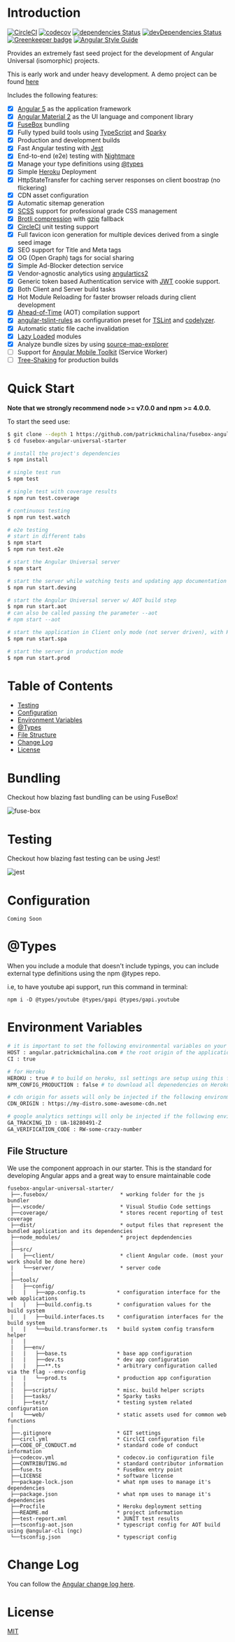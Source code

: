 # Introduction


[![CircleCI](https://circleci.com/gh/patrickmichalina/fusebox-angular-universal-starter.svg?style=shield)](https://circleci.com/gh/patrickmichalina/fusebox-angular-universal-starter)
[![codecov](https://codecov.io/gh/patrickmichalina/fusebox-angular-universal-starter/branch/master/graph/badge.svg)](https://codecov.io/gh/patrickmichalina/fusebox-angular-universal-starter)
[![dependencies Status](https://david-dm.org/patrickmichalina/fusebox-angular-universal-starter/status.svg)](https://david-dm.org/patrickmichalina/fusebox-angular-universal-starter)
[![devDependencies Status](https://david-dm.org/patrickmichalina/fusebox-angular-universal-starter/dev-status.svg)](https://david-dm.org/patrickmichalina/fusebox-angular-universal-starter?type=dev)
[![Greenkeeper badge](https://badges.greenkeeper.io/patrickmichalina/fusebox-angular-universal-starter.svg)](https://greenkeeper.io/)
[![Angular Style Guide](https://mgechev.github.io/angular2-style-guide/images/badge.svg)](https://angular.io/styleguide)

Provides an extremely fast seed project for the development of Angular Universal (isomorphic) projects.

This is early work and under heavy development. A demo project can be found [here](https://angular.patrickmichalina.com)

Includes the following features:
- [x] [Angular 5](https://github.com/angular/angular/blob/master/CHANGELOG.md) as the application framework
- [x] [Angular Material 2](https://material.angular.io) as the UI language and component library
- [x] [FuseBox](http://fuse-box.org) bundling
- [x] Fully typed build tools using [TypeScript](https://www.typescriptlang.org) and [Sparky](http://fuse-box.org/page/sparky)
- [x] Production and development builds
- [x] Fast Angular testing with [Jest](https://facebook.github.io/jest)
- [x] End-to-end (e2e) testing with [Nightmare](https://github.com/segmentio/nightmare)
- [x] Manage your type definitions using [@types](https://www.npmjs.com/~types)
- [x] Simple [Heroku](https://www.heroku.com) Deployment
- [x] HttpStateTransfer for caching server responses on client boostrap (no flickering)
- [x] CDN asset configuration
- [x] Automatic sitemap generation
- [x] [SCSS](http://sass-lang.com) support for professional grade CSS management
- [x] [Brotli compression](https://github.com/google/brotli) with [gzip](http://www.gzip.org) fallback
- [x] [CircleCI](https://circleci.com) unit testing support 
- [x] Full favicon icon generation for multiple devices derived from a single seed image
- [x] SEO support for Title and Meta tags
- [x] OG (Open Graph) tags for social sharing
- [x] Simple Ad-Blocker detection service
- [x] Vendor-agnostic analytics using [angulartics2](https://github.com/angulartics/angulartics2)
- [x] Generic token based Authentication service with [JWT](https://jwt.io) cookie support.
- [x] Both Client and Server build tasks
- [x] Hot Module Reloading for faster browser reloads during client development
- [x] [Ahead-of-Time](https://angular.io/guide/aot-compiler) (AOT) compilation support
- [x] [angular-tslint-rules](https://github.com/fulls1z3/angular-tslint-rules) as configuration preset for [TSLint](https://github.com/palantir/tslint) and [codelyzer](https://github.com/mgechev/codelyzer).
- [x] Automatic static file cache invalidation
- [x] [Lazy Loaded](https://angular-2-training-book.rangle.io/handout/modules/lazy-loading-module.html) modules
- [x] Analyze bundle sizes by using [source-map-explorer](https://github.com/danvk/source-map-explorer)
- [ ] Support for [Angular Mobile Toolkit](https://mobile.angular.io) (Service Worker)
- [ ] [Tree-Shaking](https://angular.io/guide/aot-compiler) for production builds

# Quick Start

**Note that we strongly recommend node >= v7.0.0 and npm >= 4.0.0.**

To start the seed use:


```bash
$ git clone --depth 1 https://github.com/patrickmichalina/fusebox-angular-universal-starter
$ cd fusebox-angular-universal-starter

# install the project's dependencies
$ npm install

# single test run
$ npm test 

# single test with coverage results
$ npm run test.coverage

# continuous testing
$ npm run test.watch

# e2e testing
# start in different tabs
$ npm start
$ npm run test.e2e

# start the Angular Universal server
$ npm start

# start the server while watching tests and updating app documentation
$ npm run start.deving

# start the Angular Universal server w/ AOT build step
$ npm run start.aot
# can also be called passing the parameter --aot
# npm start --aot

# start the application in Client only mode (not server driven), with HMR enabled
$ npm run start.spa

# start the server in production mode
$ npm run start.prod

```

# Table of Contents
* [Testing](#testing)
* [Configuration](#configuration)
* [Environment Variables](#environment-variables)
* [@Types](#types)
* [File Structure](#file-structure)
* [Change Log](#change-log)
* [License](#license)

# Bundling
Checkout how blazing fast bundling can be using FuseBox!

![fuse-box](https://thumbs.gfycat.com/WarmheartedUnfinishedHind-small.gif)

# Testing
Checkout how blazing fast testing can be using Jest!

![jest](https://thumbs.gfycat.com/CooperativeMammothEland-small.gif)

# Configuration
```shell
Coming Soon
```

# @Types
When you include a module that doesn't include typings, you can include external type definitions using the npm @types repo.

i.e, to have youtube api support, run this command in terminal: 
```shell
npm i -D @types/youtube @types/gapi @types/gapi.youtube
``` 

# Environment Variables

```bash
# it is important to set the following environmental variables on your CI server (examples below)
HOST : angular.patrickmichalina.com # the root origin of the application server
CI : true 

# for Heroku
HEROKU : true # to build on heroku, ssl settings are setup using this flag
NPM_CONFIG_PRODUCTION : false # to download all depenedencies on Heroku, including devDependencies

# cdn origin for assets will only be injected if the following environment variable is set
CDN_ORIGIN : https://my-distro.some-awesome-cdn.net

# google analytics settings will only be injected if the following environment variables are set
GA_TRACKING_ID : UA-18280491-Z
GA_VERIFICATION_CODE : RW-some-crazy-number
```

## File Structure
We use the component approach in our starter. This is the standard for developing Angular apps and a great way to ensure maintainable code
```
fusebox-angular-universal-starter/
 ├──.fusebox/                       * working folder for the js bundler
 ├──.vscode/                        * Visual Studio Code settings 
 ├──coverage/                       * stores recent reporting of test coverage
 ├──dist/                           * output files that represent the bundled application and its dependencies
 ├──node_modules/                   * project depdendencies
 |
 ├──src/
 |   ├──client/                     * client Angular code. (most your work should be done here)
 |   └──server/                     * server code
 |
 ├──tools/
 |   ├──config/
 |   |   ├──app.config.ts          * configuration interface for the web applications
 |   |   ├──build.config.ts        * configuration values for the build system
 |   |   ├──build.interfaces.ts    * configuration interfaces for the build system
 |   |   └──build.transformer.ts   * build system config transform helper
 |   |
 |   ├──env/
 |   |   ├──base.ts                * base app configuration 
 |   |   ├──dev.ts                 * dev app configuration
 |   |   ├──**.ts                  * arbitrary configuration called via the flag --env-config
 |   |   └──prod.ts                * production app configuration
 |   |
 |   ├──scripts/                   * misc. build helper scripts
 |   ├──tasks/                     * Sparky tasks
 |   ├──test/                      * testing system related configuration
 |   └──web/                       * static assets used for common web functions
 |
 ├──.gitignore                     * GIT settings
 ├──circl.yml                      * CirclCI configuration file
 ├──CODE_OF_CONDUCT.md             * standard code of conduct information
 ├──codecov.yml                    * codecov.io configuration file
 ├──CONTRIBUTING.md                * standard contributor information
 ├──fuse.ts                        * FuseBox entry point
 ├──LICENSE                        * software license
 ├──package-lock.json              * what npm uses to manage it's dependencies
 ├──package.json                   * what npm uses to manage it's dependencies
 ├──Procfile                       * Heroku deployment setting
 ├──README.md                      * project information
 ├──test-report.xml                * JUNIT test results
 ├──tsconfig-aot.json              * typescript config for AOT build using @angular-cli (ngc)
 └──tsconfig.json                  * typescript config
```

# Change Log

You can follow the [Angular change log here](https://github.com/angular/angular/blob/master/CHANGELOG.md).

# License

[MIT](https://github.com/patrickmichalina/fusebox-angular-universal-starter/blob/master/LICENSE)